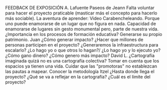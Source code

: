 FEEDBACK DE EXPOSICIÓN 
A. Lafuente
Paseos de Jeann
Falta voluntar para hacer el proyecto praticable (masticar más el concepto para hacerlo más sociable).
La aventura de aprender: Video Carabencheleando. Porque uno puede enamorarse de un lugar que no figura en nada. Capacidad de enamorarse de lugares sin gesto monumental pero, parte de nuestra vida. ¿Importancia en los procesos de formación educativa?  Generarse su propio patrimonio.
Juan
¿Cómo generar impacto? ¿Hacer que millones de personas participen en el proyecto? ¿Generaremos la infraestructura para escalarlo?  ¿Lo hago yo o que otros lo hagan?/ ¿Lo hago yo y lo ejecuto yo? ¿Cómo gano dinero? ¿Cómo genero más impacto?
David L.
¿Cartografía imaginada quizá no es una cartografía colectiva?
Tomar en cuenta que los espacios ya tienen una vida. Cuidar que las "promotoras" no establezcan las pautas a mapear.
Conocer la metodología
Itzel
¿Hasta donde llega el proyecto? ¿Qué se va a reflejar en la cartografía? ¿Cuál es el límite del proyecto?
